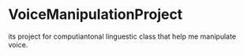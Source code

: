 # VoiceManipulationProject
its project for computiantonal linguestic class that help me manipulate voice.

